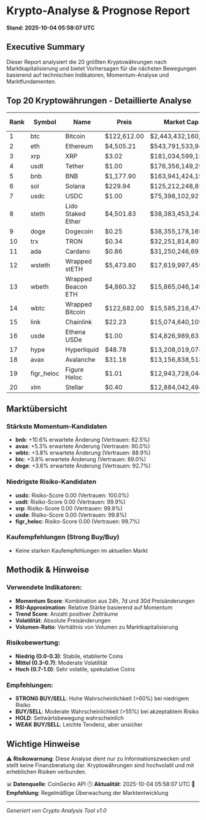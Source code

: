 # Krypto-Analyse & Prognose Report
**Stand: 2025-10-04 05:58:07 UTC**

## Executive Summary

Dieser Report analysiert die 20 größten Kryptowährungen nach Marktkapitalisierung und bietet Vorhersagen für die nächsten Bewegungen basierend auf technischen Indikatoren, Momentum-Analyse und Marktfundamenten.

## Top 20 Kryptowährungen - Detaillierte Analyse

|   Rank | Symbol     | Name               | Preis       | Market Cap         | Wahrscheinlichkeit ↑   | Wahrscheinlichkeit ↓   | Seitwärts   | Erwartete Änderung   | Empfehlung   | Vertrauen   |
|--------|------------|--------------------|-------------|--------------------|------------------------|------------------------|-------------|----------------------|--------------|-------------|
|      1 | btc        | Bitcoin            | $122,612.00 | $2,443,432,160,609 | 53.3%                  | 26.7%                  | 20.0%       | +3.8%                | WEAK BUY     | 89.0%       |
|      2 | eth        | Ethereum           | $4,505.21   | $543,791,533,947   | 42.9%                  | 35.7%                  | 21.4%       | +2.3%                | WEAK BUY     | 96.8%       |
|      3 | xrp        | XRP                | $3.02       | $181,034,599,155   | 42.9%                  | 35.7%                  | 21.4%       | +2.2%                | WEAK BUY     | 99.8%       |
|      4 | usdt       | Tether             | $1.00       | $176,356,149,299   | 43.3%                  | 36.7%                  | 20.0%       | +0.0%                | WEAK BUY     | 99.9%       |
|      5 | bnb        | BNB                | $1,177.90   | $163,941,424,194   | 53.3%                  | 26.7%                  | 20.0%       | +10.6%               | WEAK BUY     | 62.5%       |
|      6 | sol        | Solana             | $229.94     | $125,212,248,852   | 53.3%                  | 26.7%                  | 20.0%       | +3.4%                | WEAK BUY     | 97.5%       |
|      7 | usdc       | USDC               | $1.00       | $75,398,102,927    | 36.7%                  | 43.3%                  | 20.0%       | +0.0%                | WEAK SELL    | 100.0%      |
|      8 | steth      | Lido Staked Ether  | $4,501.83   | $38,383,453,243    | 42.9%                  | 35.7%                  | 21.4%       | +2.3%                | WEAK BUY     | 97.2%       |
|      9 | doge       | Dogecoin           | $0.25       | $38,355,178,169    | 53.3%                  | 26.7%                  | 20.0%       | +3.6%                | WEAK BUY     | 92.7%       |
|     10 | trx        | TRON               | $0.34       | $32,251,814,807    | 42.9%                  | 35.7%                  | 21.4%       | -0.0%                | WEAK BUY     | 95.5%       |
|     11 | ada        | Cardano            | $0.86       | $31,250,246,691    | 42.9%                  | 35.7%                  | 21.4%       | +1.6%                | WEAK BUY     | 96.7%       |
|     12 | wsteth     | Wrapped stETH      | $5,473.80   | $17,619,997,459    | 42.9%                  | 35.7%                  | 21.4%       | +2.3%                | WEAK BUY     | 97.4%       |
|     13 | wbeth      | Wrapped Beacon ETH | $4,860.32   | $15,865,046,149    | 42.9%                  | 35.7%                  | 21.4%       | +2.3%                | WEAK BUY     | 97.2%       |
|     14 | wbtc       | Wrapped Bitcoin    | $122,682.00 | $15,585,216,476    | 53.3%                  | 26.7%                  | 20.0%       | +3.8%                | WEAK BUY     | 88.9%       |
|     15 | link       | Chainlink          | $22.23      | $15,074,640,109    | 35.7%                  | 42.9%                  | 21.4%       | -0.3%                | WEAK SELL    | 93.9%       |
|     16 | usde       | Ethena USDe        | $1.00       | $14,826,989,631    | 35.7%                  | 42.9%                  | 21.4%       | -0.0%                | WEAK SELL    | 99.8%       |
|     17 | hype       | Hyperliquid        | $48.78      | $13,208,019,074    | 42.9%                  | 35.7%                  | 21.4%       | +2.2%                | WEAK BUY     | 87.2%       |
|     18 | avax       | Avalanche          | $31.18      | $13,156,838,518    | 53.3%                  | 26.7%                  | 20.0%       | +5.3%                | WEAK BUY     | 90.0%       |
|     19 | figr_heloc | Figure Heloc       | $1.01       | $12,943,728,044    | 42.9%                  | 35.7%                  | 21.4%       | -0.1%                | WEAK BUY     | 99.7%       |
|     20 | xlm        | Stellar            | $0.40       | $12,884,042,494    | 53.3%                  | 26.7%                  | 20.0%       | +3.6%                | WEAK BUY     | 98.9%       |

## Marktübersicht

### Stärkste Momentum-Kandidaten
- **bnb**: +10.6% erwartete Änderung (Vertrauen: 62.5%)
- **avax**: +5.3% erwartete Änderung (Vertrauen: 90.0%)
- **wbtc**: +3.8% erwartete Änderung (Vertrauen: 88.9%)
- **btc**: +3.8% erwartete Änderung (Vertrauen: 89.0%)
- **doge**: +3.6% erwartete Änderung (Vertrauen: 92.7%)


### Niedrigste Risiko-Kandidaten
- **usdc**: Risiko-Score 0.00 (Vertrauen: 100.0%)
- **usdt**: Risiko-Score 0.00 (Vertrauen: 99.9%)
- **xrp**: Risiko-Score 0.00 (Vertrauen: 99.8%)
- **usde**: Risiko-Score 0.00 (Vertrauen: 99.8%)
- **figr_heloc**: Risiko-Score 0.00 (Vertrauen: 99.7%)


### Kaufempfehlungen (Strong Buy/Buy)
- Keine starken Kaufempfehlungen im aktuellen Markt


## Methodik & Hinweise

### Verwendete Indikatoren:
- **Momentum Score**: Kombination aus 24h, 7d und 30d Preisänderungen
- **RSI-Approximation**: Relative Stärke basierend auf Momentum
- **Trend Score**: Anzahl positiver Zeiträume
- **Volatilität**: Absolute Preisänderungen
- **Volumen-Ratio**: Verhältnis von Volumen zu Marktkapitalisierung

### Risikobewertung:
- **Niedrig (0.0-0.3)**: Stabile, etablierte Coins
- **Mittel (0.3-0.7)**: Moderate Volatilität
- **Hoch (0.7-1.0)**: Sehr volatile, spekulative Coins

### Empfehlungen:
- **STRONG BUY/SELL**: Hohe Wahrscheinlichkeit (>60%) bei niedrigem Risiko
- **BUY/SELL**: Moderate Wahrscheinlichkeit (>55%) bei akzeptablem Risiko
- **HOLD**: Seitwärtsbewegung wahrscheinlich
- **WEAK BUY/SELL**: Leichte Tendenz, aber unsicher

## Wichtige Hinweise

⚠️ **Risikowarnung**: Diese Analyse dient nur zu Informationszwecken und stellt keine Finanzberatung dar. Kryptowährungen sind hochvolatil und mit erheblichen Risiken verbunden.

📊 **Datenquelle**: CoinGecko API
🕒 **Aktualität**: 2025-10-04 05:58:07 UTC
🔄 **Empfehlung**: Regelmäßige Überwachung der Marktentwicklung

---
*Generiert von Crypto Analysis Tool v1.0*
